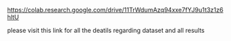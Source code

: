 https://colab.research.google.com/drive/11TrWdumAzq94xxe7fYJ9u1t3z1z6hltU

please visit this link for all the deatils regarding dataset and all results